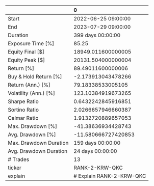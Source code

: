 |                        | 0                        |
|:-----------------------|:-------------------------|
| Start                  | 2022-06-25 09:00:00      |
| End                    | 2023-07-29 09:00:00      |
| Duration               | 399 days 00:00:00        |
| Exposure Time [%]      | 85.25                    |
| Equity Final [$]       | 18949.011600000005       |
| Equity Peak [$]        | 20131.504000000004       |
| Return [%]             | 89.49011600000006        |
| Buy & Hold Return [%]  | -2.173913043478266       |
| Return (Ann.) [%]      | 79.18338533005105        |
| Volatility (Ann.) [%]  | 123.10384919673265       |
| Sharpe Ratio           | 0.6432242845916851       |
| Sortino Ratio          | 2.0266657946660387       |
| Calmar Ratio           | 1.9132720889657053       |
| Max. Drawdown [%]      | -41.38636934428743       |
| Avg. Drawdown [%]      | -11.580666727420853      |
| Max. Drawdown Duration | 159 days 00:00:00        |
| Avg. Drawdown Duration | 24 days 00:00:00         |
| # Trades               | 13                       |
| ticker                 | RANK-2-KRW-QKC           |
| explain                | # Explain RANK-2-KRW-QKC |